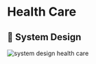 # Health Care 

## 🎨 System Design
![system design health care](https://github.com/Ibrahim-Omran/Health-Care-/assets/112516011/61a4867e-d3bb-4bba-aaf2-36e4c8513998)
